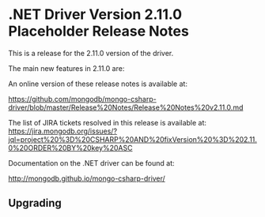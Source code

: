 # .NET Driver Version 2.11.0 Placeholder Release Notes

This is a release for the 2.11.0 version of the driver.

The main new features in 2.11.0 are:


An online version of these release notes is available at:

https://github.com/mongodb/mongo-csharp-driver/blob/master/Release%20Notes/Release%20Notes%20v2.11.0.md

The list of JIRA tickets resolved in this release is available at:
https://jira.mongodb.org/issues/?jql=project%20%3D%20CSHARP%20AND%20fixVersion%20%3D%202.11.0%20ORDER%20BY%20key%20ASC


Documentation on the .NET driver can be found at:

http://mongodb.github.io/mongo-csharp-driver/

## Upgrading

